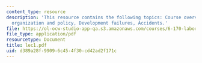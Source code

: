 ```yaml
---
content_type: resource
description: 'This resource contains the following topics: Course overview, Course
  organization and policy, Development failures, Accidents.'
file: https://ol-ocw-studio-app-qa.s3.amazonaws.com/courses/6-170-laboratory-in-software-engineering-fall-2005/d389a28f99096c454f30cd42ad2f171c_lec1.pdf
file_type: application/pdf
resourcetype: Document
title: lec1.pdf
uid: d389a28f-9909-6c45-4f30-cd42ad2f171c
---
```

